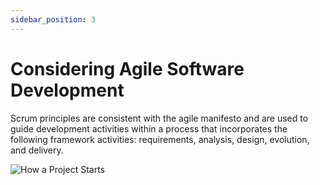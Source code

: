 ```yaml
---
sidebar_position: 3
---
```


# Considering Agile Software Development

Scrum principles are consistent with the agile manifesto and are used to guide development activities within a process that incorporates the following framework activities: requirements, analysis, design, evolution, and delivery. 

![How a Project Starts](/img/safehome/sh03-1.jpg)
